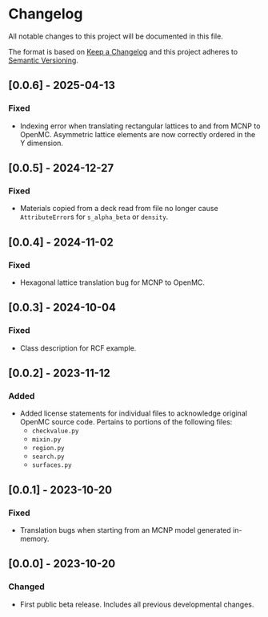 # Changelog
All notable changes to this project will be documented in this file.

The format is based on [Keep a Changelog](http://keepachangelog.com/en/1.0.0/)
and this project adheres to [Semantic Versioning](http://semver.org/spec/v2.0.0.html).

## [0.0.6] - 2025-04-13
### Fixed
- Indexing error when translating rectangular lattices to and from MCNP to OpenMC. Asymmetric lattice elements are now correctly ordered in the Y dimension.

## [0.0.5] - 2024-12-27
### Fixed
- Materials copied from a deck read from file no longer cause `AttributeError`s for `s_alpha_beta` or `density`.

## [0.0.4] - 2024-11-02
### Fixed
- Hexagonal lattice translation bug for MCNP to OpenMC.

## [0.0.3] - 2024-10-04
### Fixed
- Class description for RCF example.

## [0.0.2] - 2023-11-12
### Added
- Added license statements for individual files to acknowledge original OpenMC source code. Pertains to portions of the following files:
    - `checkvalue.py`
    - `mixin.py`
    - `region.py` 
    - `search.py`
    - `surfaces.py`

## [0.0.1] - 2023-10-20
### Fixed
- Translation bugs when starting from an MCNP model generated in-memory.

## [0.0.0] - 2023-10-20
### Changed 
- First public beta release. Includes all previous developmental changes.
